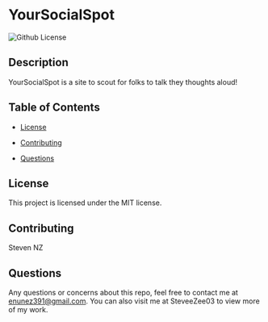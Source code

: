  # YourSocialSpot
![Github License](https://img.shields.io/badge/license-MIT-blue.svg)

## <b>Description</b>
YourSocialSpot is a site to scout for folks to talk they thoughts aloud!
## <b>Table of Contents</b>

* [License](#license)

* [Contributing](#contributing)

* [Questions](#questions)

## <b>License</b>
This project is licensed under the MIT license.

## <b>Contributing</b>
Steven NZ

## <b>Questions</b>
Any questions or concerns about this repo, feel free to contact me at enunez391@gmail.com.  You can also visit me at SteveeZee03  to view more of my work.

